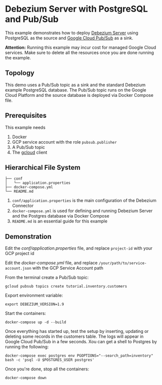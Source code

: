 # Debezium Server with PostgreSQL and Pub/Sub

This example demonstrates how to deploy [Debezium Server](https://debezium.io/documentation/reference/stable/operations/debezium-server.html) using PostgreSQL as the source and [Google Cloud Pub/Sub](https://cloud.google.com/pubsub/docs) as a sink.

**Attention:** Running this example may incur cost for managed Google Cloud services. Make sure to delete all the resources once you are done running the example.

## Topology

This demo uses a Pub/Sub topic as a sink and the standard Debezium example PostgreSQL database. The Pub/Sub topic runs on the Google Cloud Platform and the source database is deployed via Docker Compose file.

## Prerequisites

This example needs

1. Docker
2. GCP service account with the role `pubsub.publisher`
3. A Pub/Sub topic
4. The [gcloud](https://cloud.google.com/sdk/gcloud) client

## Hierarchical File System

```
├── conf
│   └── application.properties
├── docker-compose.yml
└── README.md
```

1. `conf/application.properties` is the main configuration of the Debezium Connector
2. `docker-compose.yml` is used for defining and running Debezium Server and the Postgres database via Docker Compose
3. `README.md` is an essential guide for this example

## Demonstration

Edit the _conf/application.properties_ file, and replace `project-id` with your GCP project id

Edit the _docker-compose.yml_ file, and replace `/your/path/to/service-account.json` with the GCP Service Account path

From the terminal create a Pub/Sub topic:

```shell
gcloud pubsub topics create tutorial.inventory.customers
```

Export environment variable:

```shell
export DEBEZIUM_VERSION=1.9
```

Start the containers:

```shell
docker-compose up -d --build
```

Once everything has started up, test the setup by inserting, updating or deleting some records in the customers table. The logs will appear in Google Cloud Pub/Sub in a few seconds. Xou can get a shell to Postgres by running the following:

```shell
docker-compose exec postgres env PGOPTIONS="--search_path=inventory" bash -c 'psql -U $POSTGRES_USER postgres'
```

Once you're done, stop all the containers:

```shell
docker-compose down
```
